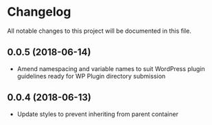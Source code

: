 # Changelog
All notable changes to this project will be documented in this file.

## 0.0.5 (2018-06-14)
- Amend namespacing and variable names to suit WordPress plugin guidelines ready for WP Plugin directory submission

## 0.0.4 (2018-06-13)
- Update styles to prevent inheriting from parent container
